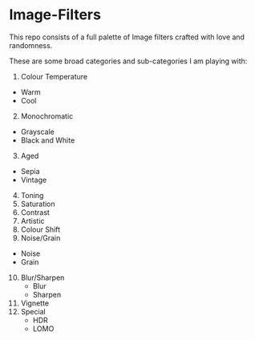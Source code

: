 # Image-Filters
This repo consists of a full palette of Image filters crafted with love and randomness.

These are some broad categories and sub-categories I am playing with:

1. Colour Temperature
  * Warm
  * Cool
2. Monochromatic
  * Grayscale
  * Black and White
3. Aged
  * Sepia
  * Vintage
4. Toning
5. Saturation
6. Contrast
7. Artistic
8. Colour Shift
9. Noise/Grain
  * Noise
  * Grain
10. Blur/Sharpen
    * Blur
    * Sharpen
11. Vignette
12. Special
    * HDR
    * LOMO
